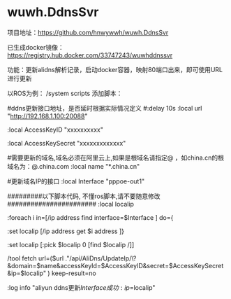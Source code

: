 # wuwh.DdnsSvr

项目地址：https://github.com/hnwywwh/wuwh.DdnsSvr

已生成docker镜像：https://registry.hub.docker.com/33747243/wuwhddnssvr

功能：更新alidns解析记录，启动docker容器，映射80端口出来，即可使用URL进行更新

以ROS为例：
/system scripts
添加脚本：

#ddns更新接口地址，是否延时根据实际情况定义
#:delay 10s 
:local url "http://192.168.1.100:20088"

:local AccessKeyID "xxxxxxxxxx"

:local AccessKeySecret "xxxxxxxxxxxxx"

#需要更新的域名,域名必须在阿里云上,如果是根域名请指定@  ，如china.cn的根域名为：@.china.com
:local name "*.china.cn"

#更新域名IP的接口
:local Interface "pppoe-out1"

#########以下脚本代码, 不懂ros脚本,请不要随意修改#######################
:local localip

:foreach i in=[/ip address find interface=$Interface ] do={

:set localip [/ip address get $i address ]}

:set localip [:pick $localip 0 [find $localip /]]

/tool fetch url=($url ."/api/AliDns/UpdateIp/\?&domain=$name&accessKeyId=$AccessKeyID&secret=$AccessKeySecret&ip=$localip" ) keep-result=no

:log info "aliyun ddns更新$Interface成功:ip=$localip"

